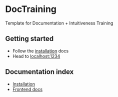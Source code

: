 # DocTraining

Template for Documentation + Intuitiveness Training

## Getting started

- Follow the [installation](./docs/installation.md) docs
- Head to [localhost:1234](http://localhost:1234)

## Documentation index

- [Installation](./docs/installation.md)
- [Frontend docs](./frontend/README.md)

